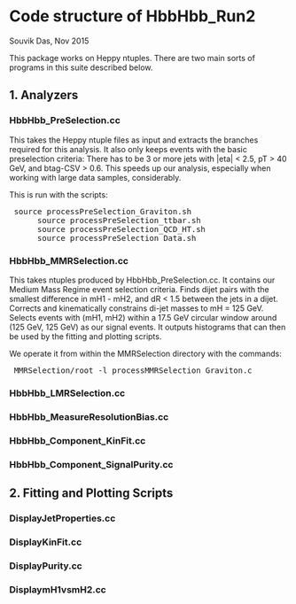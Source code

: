 <h1> Code structure of HbbHbb_Run2 </h1>

Souvik Das, Nov 2015

This package works on Heppy ntuples. There are two main sorts of programs in
this suite described below.

<h2> 1. Analyzers </h2>

<h3> HbbHbb_PreSelection.cc </h3>

This takes the Heppy ntuple files as input and extracts the branches required for this analysis. It also only keeps events with the basic preselection criteria: There has to be 3 or more jets with |eta| < 2.5, pT > 40 GeV, and btag-CSV > 0.6. This speeds up our analysis, especially when working with large data samples, considerably.

This is run with the scripts: <br/>
<pre> source processPreSelection_Graviton.sh
      source processPreSelection_ttbar.sh
      source processPreSelection_QCD_HT.sh
      source processPreSelection_Data.sh      </pre>

<h3> HbbHbb_MMRSelection.cc </h3>

This takes ntuples produced by HbbHbb_PreSelection.cc. It contains our Medium Mass Regime event selection criteria. Finds dijet pairs with the smallest difference in mH1 - mH2, and dR < 1.5 between the jets in a dijet. Corrects and kinematically constrains di-jet masses to mH = 125 GeV. Selects events with (mH1, mH2) within a 17.5 GeV circular window around (125 GeV, 125 GeV) as our signal events. It outputs histograms that can then be used by the fitting and plotting scripts.

We operate it from within the MMRSelection directory with the commands:
<pre> MMRSelection/root -l processMMRSelection_Graviton.c </pre>

<h3> HbbHbb_LMRSelection.cc </h3>

<h3> HbbHbb_MeasureResolutionBias.cc </h3>

<h3> HbbHbb_Component_KinFit.cc </h3>

<h3> HbbHbb_Component_SignalPurity.cc </h3>

<h2> 2. Fitting and Plotting Scripts </h2>

<h3> DisplayJetProperties.cc </h3>

<h3> DisplayKinFit.cc </h3>

<h3> DisplayPurity.cc </h3>

<h3> DisplaymH1vsmH2.cc </h3>





